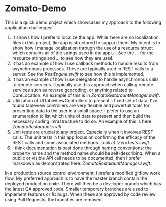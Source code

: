 # Zomato-Demo
This is a quick demo project which showcases my approach to the following application challenges:
1.  It shows how I prefer to localize the app. While there are no localization files in this project, the app is structured to support them. My intent is to show how I manage localization through the use of a resource struct which contains all of the strings used in the app UI. See the ... for the resource strings and ... to see how they are used.
2.  It has an example of how I use callback methods to handle results from asynchronous processes. These are typically used in REST calls to a server. See the _RestEngine.swift_ to see how this is implemented.
3.  It has an example of how I use delegation to handle asynchronous calls to remote services. I typically use this approach when calling remote services such as reverse geocoding, or anything related to CoreLocation. An example of this is in _ZomatoRestarauntManager.swift_.
4.  Utilization of UITableViewControllers to present a fixed set of data. I've found tableview controllers are very flexible and powerfull tools for presenting data to the user in a small space. I prefer to use an enumeration to list which units of data to present and then build the necessary coding infrastructure to do so. An example of this is here _ZomatoRestaraunt.swift_
5.  Unit tests are crucial to any project. Especially when it involves REST calls. The unit tests in this app focus on confirming the efficacy of the REST calls and some associated methods. Look at _tZeroTests.swift_
6.  I think documentation is best done through naming conventions: the property name and the method name should be self-describing. When a public or visible API call needs to be documented, then I prefer markdown as demonstrated here: _ZomatoRestarauntManager.swift_.

In a production source control environment, I prefer a modified gitflow work flow. My preferred approach is to have the master branch contain the deployed production code. There will then be a developer branch which has the latest QA approved code. Smaller temporary branches are used to implement features or fix bugs. When these are approved by code review using Pull Requests, the branches are removed.
